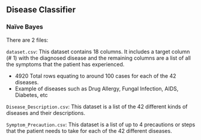 ## Disease Classifier
### Naïve Bayes

There are 2 files:

`dataset.csv`: This dataset contains 18 columns. It includes a target column (# 1) with the diagnosed disease and the remaining columns are a list of all the symptoms that the patient has experienced.
- 4920 Total rows equating to around 100 cases for each of the 42 diseases.
- Example of diseases such as Drug Allergy, Fungal Infection, AIDS, Diabetes, etc


`Disease_Description.csv`: This dataset is a list of the 42 different kinds of diseases and their descriptions.


`Symptom_Precaution.csv`: This dataset is a list of up to 4 precautions or steps that the patient needs to take for each of the 42 different diseases.
